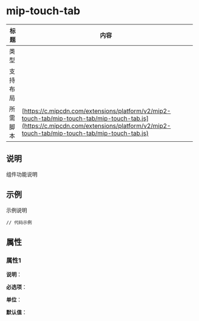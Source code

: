 # mip-touch-tab

标题|内容
----|----
类型|
支持布局|
所需脚本| [https://c.mipcdn.com/extensions/platform/v2/mip2-touch-tab/mip-touch-tab/mip-touch-tab.js](https://c.mipcdn.com/extensions/platform/v2/mip2-touch-tab/mip-touch-tab/mip-touch-tab.js)

## 说明

组件功能说明

## 示例

示例说明

```
// 代码示例
```

## 属性

### 属性1

**说明**：

**必选项**：

**单位**：

**默认值**：